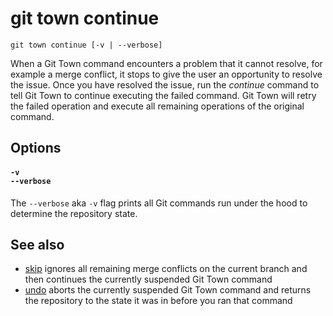# git town continue

```command-summary
git town continue [-v | --verbose]
```

When a Git Town command encounters a problem that it cannot resolve, for example
a merge conflict, it stops to give the user an opportunity to resolve the issue.
Once you have resolved the issue, run the _continue_ command to tell Git Town to
continue executing the failed command. Git Town will retry the failed operation
and execute all remaining operations of the original command.

## Options

#### `-v`<br>`--verbose`

The `--verbose` aka `-v` flag prints all Git commands run under the hood to
determine the repository state.

## See also

- [skip](skip.md) ignores all remaining merge conflicts on the current branch
  and then continues the currently suspended Git Town command
- [undo](undo.md) aborts the currently suspended Git Town command and returns
  the repository to the state it was in before you ran that command
